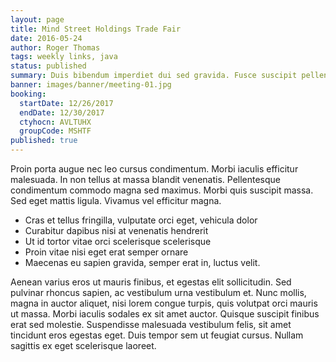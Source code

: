 ```yaml
---
layout: page
title: Mind Street Holdings Trade Fair
date: 2016-05-24
author: Roger Thomas
tags: weekly links, java
status: published
summary: Duis bibendum imperdiet dui sed gravida. Fusce suscipit pellentesque magna.
banner: images/banner/meeting-01.jpg
booking:
  startDate: 12/26/2017
  endDate: 12/30/2017
  ctyhocn: AVLTUHX
  groupCode: MSHTF
published: true
---
```

Proin porta augue nec leo cursus condimentum. Morbi iaculis efficitur malesuada. In non tellus at massa blandit venenatis. Pellentesque condimentum commodo magna sed maximus. Morbi quis suscipit massa. Sed eget mattis ligula. Vivamus vel efficitur magna.

* Cras et tellus fringilla, vulputate orci eget, vehicula dolor
* Curabitur dapibus nisi at venenatis hendrerit
* Ut id tortor vitae orci scelerisque scelerisque
* Proin vitae nisi eget erat semper ornare
* Maecenas eu sapien gravida, semper erat in, luctus velit.

Aenean varius eros ut mauris finibus, et egestas elit sollicitudin. Sed pulvinar rhoncus sapien, ac vestibulum urna vestibulum et. Nunc mollis, magna in auctor aliquet, nisi lorem congue turpis, quis volutpat orci mauris ut massa. Morbi iaculis sodales ex sit amet auctor. Quisque suscipit finibus erat sed molestie. Suspendisse malesuada vestibulum felis, sit amet tincidunt eros egestas eget. Duis tempor sem ut feugiat cursus. Nullam sagittis ex eget scelerisque laoreet.
